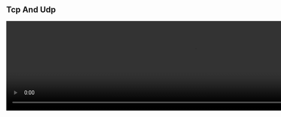 

## Tcp And Udp 

<video width="1000" height="240" controls>
  <source src="http://ankit-portfolio.s3-ap-southeast-1.amazonaws.com/system-design/basics/04-tcp-and-udp.mp4" type="video/mp4">
</video>
